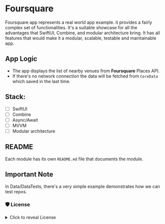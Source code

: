 # Foursquare

Foursquare app represents a real world app example. it provides a fairly complex set of functionalities. 
It's a suitable showcase for all the advantages that SwiftUI, Combine, and modular architecture bring.
It has all features that would make it a modular, scalable, testable and maintainable app.

## App Logic

- The app displays the list of nearby venues from **Foursquare** Places API.
- If there's no network connection the data will be fetched from `CoreData` which saved in the last time.

## Stack:
- [ ] SwiftUI
- [ ] Combine
- [ ] Async/Await
- [ ] MVVM
- [ ] Modular architecture

## README

Each module has its own `README.md` file that documents the module.

## Important Note

In Data/DataTests, there's a very simple example demonstrates how we can test repos.

### 🛡 License
<details>
    <summary>
        Click to reveal License
    </summary>

```
Licensed under the Apache License, Version 2.0 (the "License");
you may not use this file except in compliance with the License.
You may obtain a copy of the License at

   http://www.apache.org/licenses/LICENSE-2.0

Unless required by applicable law or agreed to in writing, software
distributed under the License is distributed on an "AS IS" BASIS,
WITHOUT WARRANTIES OR CONDITIONS OF ANY KIND, either express or implied.
See the License for the specific language governing permissions and
limitations under the License.
```

